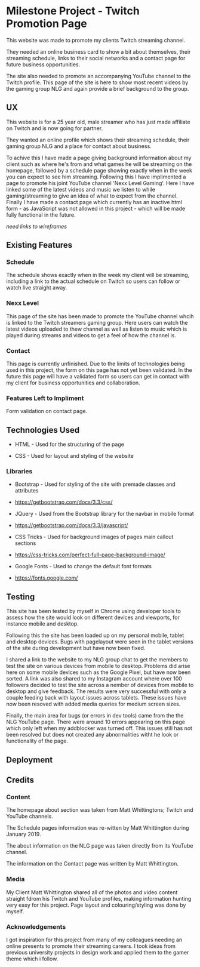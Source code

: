 # Milestone Project - Twitch Promotion Page 

This website was made to promote my clients Twitch streaming channel.

They needed an online business card to show a bit about themselves, their streaming schedule, links to their social networks and
a contact page for future business opportunities.

The site also needed to promote an accompanying YouTube channel to the Twitch profile. This page of the site is here to show most
recent videos by the gaming group NLG and again provide a brief background to the group.


## UX

This website is for a 25 year old, male streamer who has just made affiliate on Twitch and is now going for partner. 

They wanted an online profile which shows their streaming schedule, their gaming group NLG and a place for contact about business.

To achive this I have made a page giving background information about my client such as where he's from and what games he will be 
streaming on the homepage, followed by a schedule page showing exactly when in the week you can expect to see him streaming. Following 
this I have implimented a page to promote his joint YouTube channel 'Nexx Level Gaming'. Here I have linked some of the latest videos 
and music we listen to while gaming/streaming to give an idea of what to expect from the channel. Finally I have made a contact page 
which currently has an inactive html form - as JavaScript was not allowed in this project - which will be made fully functional in 
the future. 

*need links to wireframes* 

## Existing Features

### Schedule

The schedule shows exactly when in the week my client will be streaming, including a link to the actual schedule on Twitch so users
can follow or watch live straight away.

### Nexx Level

This page of the site has been made to promote the YouTube channel whcih is linked to the Twitch streamers gaming group. Here users 
can watch the latest videos uploaded to thew channel as well as listen to music which is played during streams and videos to get a feel 
of how the channel is. 

### Contact

This page is currently unfinished. Due to the limits of technologies being used in this project, the form on this page has not yet
been validated. In the future this page will have a validated form so users can get in contact with my client for business opportunities 
and collaboration.

### Features Left to Impliment

Form validation on contact page. 

## Technologies Used

- HTML - Used for the structuring of the page

- CSS - Used for layout and styling of the website

### Libraries

- Bootstrap - Used for styling of the site with premade classes and attributes
- https://getbootstrap.com/docs/3.3/css/

- JQuery - Used from the Bootstrap library for the navbar in mobile format 
- https://getbootstrap.com/docs/3.3/javascript/

- CSS Tricks - Used for background images of pages main callout sections 
- https://css-tricks.com/perfect-full-page-background-image/

- Google Fonts - Used to change the default font formats 
- https://fonts.google.com/

## Testing

This site has been tested by myself in Chrome using developer tools to assess how the site would look on different devices
and viewports, for instance mobile and desktop.

Following this the site has been loaded up on my personal mobile, tablet and desktop devices. Bugs with pagelayout were seen 
in the tablet versions of the site during development but have now been fixed. 

I shared a link to the website to my NLG group chat to get the members to test the site on various devices from mobile to desktop.
Problems did arise here on some mobile devices such as the Google Pixel, but have now been sorted. A link was also shared to my 
Instagram account where over 100 followers decided to test the site across a nember of devices from mobile to desktop and give 
feedback. The results were very successful with only a couple feeding back with layout issues across tablets. These issues have 
now been resoved with added media queries for medium screen sizes. 

Finally, the main area for bugs (or errors in dev tools) came from the the NLG YouTube page. There were around 10 errors appearing
on this page which only left when my addblocker was turned off. This issues still has not been resolved but does not created any 
abnormalities witht he look or functionality of the page. 

## Deployment


## Credits

### Content

The homepage about section was taken from Matt Whittingtons; Twitch and YouTube channels.

The Schedule pages information was re-witten by Matt Whittington during January 2019.

The about information on the NLG page was taken directly from its YouTube channel.

The information on the Contact page was written by Matt Whittington.

### Media

My Client Matt Whittington shared all of the photos and video content straight fdrom his Twitch and YouTube profiles, making information
hunting very easy for this project. Page layout and colouring/styling was done by myself.

### Acknowledgements 

I got inspiration for this project from many of my colleagues needing an online presents to promote their streaming careers.
I took ideas from previous university projects in design work and applied them to the gamer theme which i follow.